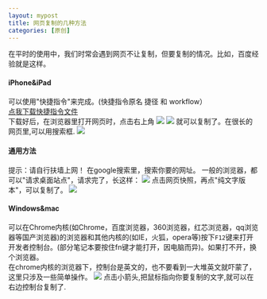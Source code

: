 ```yaml
---
layout: mypost
title: 网页复制的几种方法
categories: [原创]
---
```

在平时的使用中，我们时常会遇到网页不让复制，但要复制的情况。比如，百度经验就是这样。    
####  iPhone&iPad
可以使用"快捷指令"来完成。(快捷指令原名 捷径 和 workflow）         
[点我下载快捷指令文件](https://www.icloud.com/shortcuts/59a00e066ef5477ab3dcdd1023402d97)       
下载好后，在浏览器里打开网页时，点击右上角
![](1.png)
![](2.png)
就可以复制了。在很长的网页里,可以用搜索框.
![](3.png)
#### 通用方法
提示：请自行扶墙上网！
在google搜索里，搜索你要的网址。
一般的浏览器，都可以"请求桌面站点"，请求完了，长这样：
![](4.png)
点击网页快照，再点"纯文字版本"，可以复制了。
![](5.png)
#### Windows&mac
可以在Chrome内核(如Chrome，百度浏览器，360浏览器，红芯浏览器，qq浏览器等国产浏览器)的浏览器和其他内核的(如IE，火狐，opera等)按下```F12```键来打开开发者控制台。(部分笔记本要按住fn键才能打开，因电脑而异)。如果打不开，换个浏览器。      
在chrome内核的浏览器下，控制台是英文的，也不要看到一大堆英文就吓蒙了，这里只涉及一些简单操作。
![](6.png)
点击小箭头,把鼠标指向你要复制的文字,就可以在右边控制台复制了.
